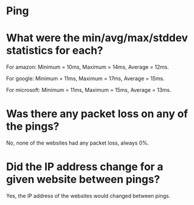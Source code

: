 # Ping
# What were the min/avg/max/stddev statistics for each?
For amazon: 
Minimum = 10ms, Maximum = 14ms, Average = 12ms.

For google: 
Minimum = 11ms, Maximum = 17ms, Average = 15ms.

For microsoft:
Minimum = 11ms, Maximum = 15ms, Average = 13ms.

# Was there any packet loss on any of the pings?
No, none of the websites had any packet loss, always 0%.

# Did the IP address change for a given website between pings?
Yes, the IP address of the websites would changed between pings.
